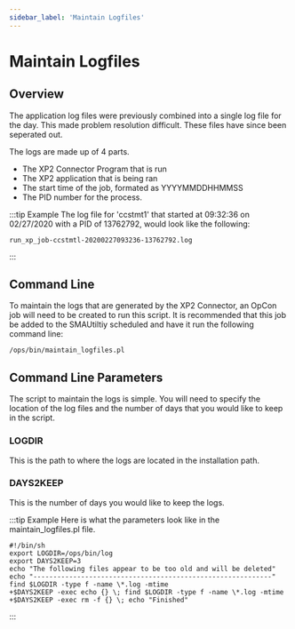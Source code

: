 ```yaml
---
sidebar_label: 'Maintain Logfiles'
---
```


# Maintain Logfiles

## Overview

The application log files were previously combined into a single log file for the day. This made problem resolution difficult. These files have since been seperated out.

The logs are made up of 4 parts.
* The XP2 Connector Program that is run
* The XP2 application that is being ran
* The start time of the job, formated as YYYYMMDDHHMMSS
* The PID number for the process.

:::tip Example
The log file for 'ccstmt1' that started at 09:32:36 on 02/27/2020 with a PID of 13762792, would look like the following:
```
run_xp_job-ccstmtl-20200227093236-13762792.log
```
:::

## Command Line

To maintain the logs that are generated by the XP2 Connector, an OpCon job will need to be created to run this script. It is recommended that this job be added to the SMAUtiltiy scheduled and have it run the following command line:
```
/ops/bin/maintain_logfiles.pl
```

## Command Line Parameters

The script to maintain the logs is simple. You will need to specify the location of the log files and the number of days that you would like to keep in the script.

### LOGDIR
This is the path to where the logs are located in the installation path.

### DAYS2KEEP
This is the number of days you would like to keep the logs.

:::tip Example
Here is what the parameters look like in the maintain_logfiles.pl file.
```
#!/bin/sh
export LOGDIR=/ops/bin/log
export DAYS2KEEP=3
echo "The following files appear to be too old and will be deleted" 
echo "------------------------------------------------------------" 
find $LOGDIR -type f -name \*.log -mtime 
+$DAYS2KEEP -exec echo {} \; find $LOGDIR -type f -name \*.log -mtime 
+$DAYS2KEEP -exec rm -f {} \; echo "Finished"
```
:::
